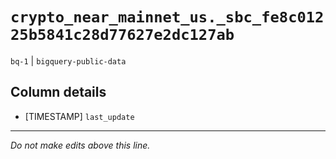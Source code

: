 # `crypto_near_mainnet_us._sbc_fe8c01225b5841c28d77627e2dc127ab`
`bq-1` | `bigquery-public-data`

## Column details
* [TIMESTAMP] `last_update`

-------------------------------------------------------------------------------
*Do not make edits above this line.*
